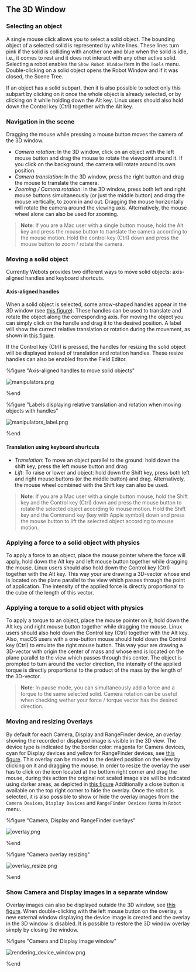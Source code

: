 ## The 3D Window

### Selecting an object

A single mouse click allows you to select a solid object. The bounding object of
a selected solid is represented by white lines. These lines turn pink if the
solid is colliding with another one and blue when the solid is idle, i.e., it
comes to rest and it does not interact with any other active solid. Selecting a
robot enables the `Show Robot Window` item in the `Tools` menu. Double-clicking
on a solid object opens the Robot Window and if it was closed, the Scene Tree.

If an object has a solid subpart, then it is also possible to select only this
subpart by clicking on it once the whole object is already selected, or by
clicking on it while holding down the Alt key. Linux users should also hold down
the Control key (Ctrl) together with the Alt key.

### Navigation in the scene

Dragging the mouse while pressing a mouse button moves the camera of the 3D
window.

- *Camera rotation*: In the 3D window, click on an object with the left mouse
button and drag the mouse to rotate the viewpoint around it. If you click on
the background, the camera will rotate around its own position.
- *Camera translation*: In the 3D window, press the right button and drag the
mouse to translate the camera.
- *Zooming / Camera rotation*: In the 3D window, press both left and right mouse
buttons simultaneously (or just the middle button) and drag the mouse
vertically, to zoom in and out. Dragging the mouse horizontally will rotate the
camera around the viewing axis. Alternatively, the mouse wheel alone can also be
used for zooming.

> **Note**:
If you are a Mac user with a single button mouse, hold the Alt key and press the
mouse button to translate the camera according to the mouse motion. Hold the
control key (Ctrl) down and press the mouse button to zoom / rotate the camera.

### Moving a solid object

Currently Webots provides two different ways to move solid objects: axis-aligned
handles and keyboard shortcuts.

#### Axis-aligned handles

When a solid object is selected, some arrow-shaped handles appear in the 3D
window (see [this figure](#axis-aligned-handles-to-move-solid-objects)). These
handles can be used to translate and rotate the object along the corresponding
axis. For moving the object you can simply click on the handle and drag it to
the desired position. A label will show the currect relative translation or
rotation during the movement, as shown in [this
figure](#labels-displaying-relative-translation-and-rotation-when-moving-objects-with-handles).

If the Control key (Ctrl) is pressed, the handles for resizing the solid object will be
displayed instead of translation and rotation handles. These resize handles can
also be enabled from the Field Editor.

%figure "Axis-aligned handles to move solid objects"

![manipulators.png](images/manipulators.png)

%end

%figure "Labels displaying relative translation and rotation when moving objects with handles"

![manipulators_label.png](images/manipulators_label.png)

%end

#### Translation using keyboard shurtcuts

- *Translation*: To move an object parallel to the ground: hold down the shift
key, press the left mouse button and drag.
- *Lift*: To raise or lower and object: hold down the Shift key, press both left
and right mouse buttons (or the middle button) and drag. Alternatively, the
mouse wheel combined with the Shift key can also be used.

> **Note**:
If you are a Mac user with a single button mouse, hold the Shift key and the
Control key (Ctrl) down and press the mouse button to rotate the selected object
according to mouse motion. Hold the Shift key and the Command key (key with
Apple symbol) down and press the mouse button to lift the selected object
according to mouse motion.

### Applying a force to a solid object with physics

To apply a force to an object, place the mouse pointer where the force will
apply, hold down the Alt key and left mouse button together while dragging the
mouse. Linux users should also hold down the Control key (Ctrl) together with
the Alt key. This way your are drawing a 3D-vector whose end is located on the
plane parallel to the view which passes through the point of application. The
intensity of the applied force is directly proportional to the cube of the
length of this vector.

### Applying a torque to a solid object with physics

To apply a torque to an object, place the mouse pointer on it, hold down the Alt
key and right mouse button together while dragging the mouse. Linux users should
also hold down the Control key (Ctrl) together with the Alt key. Also, macOS
users with a one-button mouse should hold down the Control key (Ctrl) to emulate
the right mouse button. This way your are drawing a 3D-vector with origin the
center of mass and whose end is located on the plane parallel to the view which
passes through this center. The object is prompted to turn around the vector
direction, the intensity of the applied torque is directly proportional to
the product of the mass by the length of the 3D-vector.

> **Note**:
In pause mode, you can simultaneously add a force and a torque to the same
selected solid. Camera rotation can be useful when checking wether your force /
torque vector has the desired direction.

### Moving and resizing Overlays

By default for each Camera, Display and RangeFinder device, an overlay showing
the recorded or displayed image is visible in the 3D view. The device type is
indicated by the border color: magenta for Camera devices, cyan for Display
devices and yellow for RangeFinder devices, see [this
figure](#camera-display-and-rangefinder-overlays). This overlay can be moved to
the desired position on the view by clicking on it and dragging the mouse. In
order to resize the overlay the user has to click on the icon located at the
bottom right corner and drag the mouse, during this action the original not
scaled image size will be indicated using darker areas, as depicted in [this
figure](#camera-overlay-resizing) Additionally a close button is available on
the top right corner to hide the overlay. Once the robot is selected, it is also
possible to show or hide the overlay images from the `Camera Devices`, `Display
Devices` and `RangeFinder Devices` items in `Robot` menu.

%figure "Camera, Display and RangeFinder overlays"

![overlay.png](images/overlay.png)

%end

%figure "Camera overlay resizing"

![overlay_resize.png](images/overlay_resize.png)

%end

### Show Camera and Display images in a separate window

Overlay images can also be displayed outside the 3D window, see [this
figure](#camera-and-display-image-window). When double-clicking with the left
mouse button on the overlay, a new external window displaying the device image
is created and the overlay in the 3D window is disabled. It is possible to
restore the 3D window overlay simply by closing the window.

%figure "Camera and Display image window"

![rendering_device_window.png](images/rendering_device_window.png)

%end
